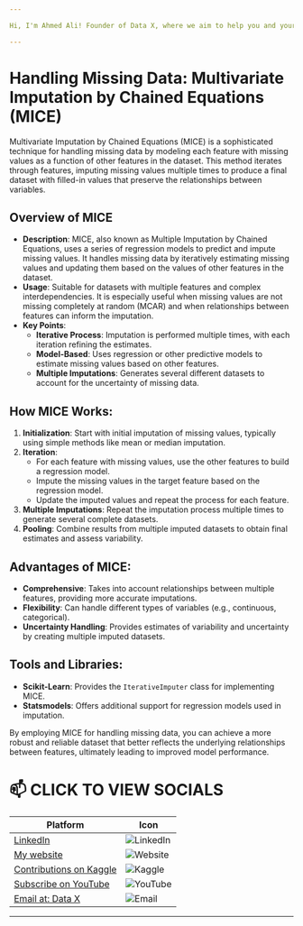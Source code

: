 ```yaml
---

Hi, I'm Ahmed Ali! Founder of Data X, where we aim to help you and your business with data science, data analysis, machine learning, and AI solutions. Please don’t forget to follow me for more projects like this.

---
```


# Handling Missing Data: Multivariate Imputation by Chained Equations (MICE)

Multivariate Imputation by Chained Equations (MICE) is a sophisticated technique for handling missing data by modeling each feature with missing values as a function of other features in the dataset. This method iterates through features, imputing missing values multiple times to produce a final dataset with filled-in values that preserve the relationships between variables.

## Overview of MICE

- **Description**: MICE, also known as Multiple Imputation by Chained Equations, uses a series of regression models to predict and impute missing values. It handles missing data by iteratively estimating missing values and updating them based on the values of other features in the dataset.
- **Usage**: Suitable for datasets with multiple features and complex interdependencies. It is especially useful when missing values are not missing completely at random (MCAR) and when relationships between features can inform the imputation.
- **Key Points**:
  - **Iterative Process**: Imputation is performed multiple times, with each iteration refining the estimates.
  - **Model-Based**: Uses regression or other predictive models to estimate missing values based on other features.
  - **Multiple Imputations**: Generates several different datasets to account for the uncertainty of missing data.

## How MICE Works:

1. **Initialization**: Start with initial imputation of missing values, typically using simple methods like mean or median imputation.
2. **Iteration**:
   - For each feature with missing values, use the other features to build a regression model.
   - Impute the missing values in the target feature based on the regression model.
   - Update the imputed values and repeat the process for each feature.
3. **Multiple Imputations**: Repeat the imputation process multiple times to generate several complete datasets.
4. **Pooling**: Combine results from multiple imputed datasets to obtain final estimates and assess variability.

## Advantages of MICE:

- **Comprehensive**: Takes into account relationships between multiple features, providing more accurate imputations.
- **Flexibility**: Can handle different types of variables (e.g., continuous, categorical).
- **Uncertainty Handling**: Provides estimates of variability and uncertainty by creating multiple imputed datasets.

## Tools and Libraries:

- **Scikit-Learn**: Provides the `IterativeImputer` class for implementing MICE.
- **Statsmodels**: Offers additional support for regression models used in imputation.

By employing MICE for handling missing data, you can achieve a more robust and reliable dataset that better reflects the underlying relationships between features, ultimately leading to improved model performance.

# 📫 CLICK TO VIEW SOCIALS

| Platform                                   | Icon                                                                                 |
|--------------------------------------------|--------------------------------------------------------------------------------------|
| [LinkedIn](https://www.linkedin.com/in/rajaahmedalikhan)   | ![LinkedIn](https://img.shields.io/badge/-LinkedIn-0077B5?logo=linkedin&logoColor=white)   |
| [My website](https://dataxofficial.com)         | ![Website](https://img.shields.io/badge/-Website-FF6600?logo=web&logoColor=white)         |
| [Contributions on Kaggle](https://www.kaggle.com/datascientist97) | ![Kaggle](https://img.shields.io/badge/-Kaggle-20BEFF?logo=kaggle&logoColor=white)      |
| [Subscribe on YouTube](https://www.youtube.com/@datax_official) | ![YouTube](https://img.shields.io/badge/-YouTube-FF0000?logo=youtube&logoColor=white) |
| [Email at: Data X](mailto:datascientist097@gmail.com)     | ![Email](https://img.shields.io/badge/-Email-D14836?logo=gmail&logoColor=white)          |

---
